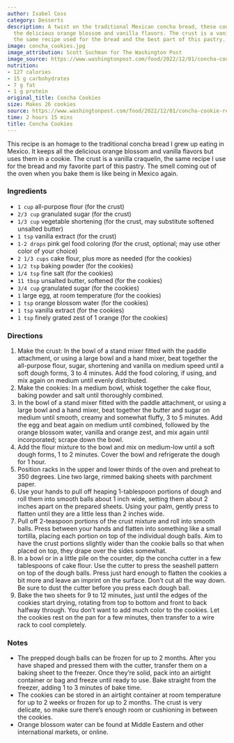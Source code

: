 ```yaml
---
author: Isabel Coss
category: Desserts
description: A twist on the traditional Mexican concha bread, these cookies keep all
  the delicious orange blossom and vanilla flavors. The crust is a vanilla craquelin,
  the same recipe used for the bread and the best part of this pastry.
image: concha_cookies.jpg
image_attribution: Scott Suchman for The Washington Post
image_source: https://www.washingtonpost.com/food/2022/12/01/concha-cookie-recipe-mexican-baking/
nutrition:
- 127 calories
- 15 g carbohydrates
- 7 g fat
- 1 g protein
original_title: Concha Cookies
size: Makes 26 cookies
source: https://www.washingtonpost.com/food/2022/12/01/concha-cookie-recipe-mexican-baking/
time: 2 hours 15 mins
title: Concha Cookies
---
```

This recipe is an homage to the traditional concha bread I grew up eating in Mexico. It keeps all the delicious orange blossom and vanilla flavors but uses them in a cookie. The crust is a vanilla craquelin, the same recipe I use for the bread and my favorite part of this pastry. The smell coming out of the oven when you bake them is like being in Mexico again.

### Ingredients

* `1 cup` all-purpose flour (for the crust)
* `2/3 cup` granulated sugar (for the crust)
* `1/3 cup` vegetable shortening (for the crust, may substitute softened unsalted butter)
* `1 tsp` vanilla extract (for the crust)
* `1-2 drops` pink gel food coloring (for the crust, optional; may use other color of your choice)
* `2 1/3 cups` cake flour, plus more as needed (for the cookies)
* `1/2 tsp` baking powder (for the cookies)
* `1/4 tsp` fine salt (for the cookies)
* `11 tbsp` unsalted butter, softened (for the cookies)
* `3/4 cup` granulated sugar (for the cookies)
* `1` large egg, at room temperature (for the cookies)
* `1 tsp` orange blossom water (for the cookies)
* `1 tsp` vanilla extract (for the cookies)
* `1 tsp` finely grated zest of 1 orange (for the cookies)

### Directions

1. Make the crust: In the bowl of a stand mixer fitted with the paddle attachment, or using a large bowl and a hand mixer, beat together the all-purpose flour, sugar, shortening and vanilla on medium speed until a soft dough forms, 3 to 4 minutes. Add the food coloring, if using, and mix again on medium until evenly distributed. 
2. Make the cookies: In a medium bowl, whisk together the cake flour, baking powder and salt until thoroughly combined.
3. In the bowl of a stand mixer fitted with the paddle attachment, or using a large bowl and a hand mixer, beat together the butter and sugar on medium until smooth, creamy and somewhat fluffy, 3 to 5 minutes. Add the egg and beat again on medium until combined, followed by the orange blossom water, vanilla and orange zest, and mix again until incorporated; scrape down the bowl.
4. Add the flour mixture to the bowl and mix on medium-low until a soft dough forms, 1 to 2 minutes. Cover the bowl and refrigerate the dough for 1 hour.
5. Position racks in the upper and lower thirds of the oven and preheat to 350 degrees. Line two large, rimmed baking sheets with parchment paper.
6. Use your hands to pull off heaping 1-tablespoon portions of dough and roll them into smooth balls about 1 inch wide, setting them about 2 inches apart on the prepared sheets. Using your palm, gently press to flatten until they are a little less than 2 inches wide.
7. Pull off 2-teaspoon portions of the crust mixture and roll into smooth balls. Press between your hands and flatten into something like a small tortilla, placing each portion on top of the individual dough balls. Aim to have the crust portions slightly wider than the cookie balls so that when placed on top, they drape over the sides somewhat.
8. In a bowl or in a little pile on the counter, dip the concha cutter in a few tablespoons of cake flour. Use the cutter to press the seashell pattern on top of the dough balls. Press just hard enough to flatten the cookies a bit more and leave an imprint on the surface. Don’t cut all the way down. Be sure to dust the cutter before you press each dough ball.
9. Bake the two sheets for 9 to 12 minutes, just until the edges of the cookies start drying, rotating from top to bottom and front to back halfway through. You don’t want to add much color to the cookies. Let the cookies rest on the pan for a few minutes, then transfer to a wire rack to cool completely.

### Notes

* The prepped dough balls can be frozen for up to 2 months. After you have shaped and pressed them with the cutter, transfer them on a baking sheet to the freezer. Once they’re solid, pack into an airtight container or bag and freeze until ready to use. Bake straight from the freezer, adding 1 to 3 minutes of bake time.
* The cookies can be stored in an airtight container at room temperature for up to 2 weeks or frozen for up to 2 months. The crust is very delicate, so make sure there’s enough room or cushioning in between the cookies.
* Orange blossom water can be found at Middle Eastern and other international markets, or online.